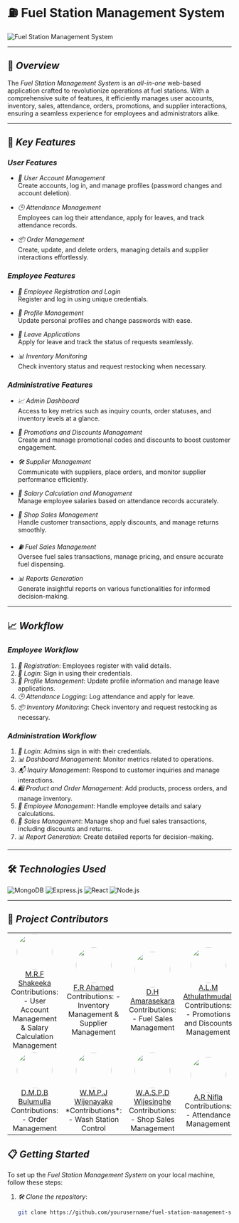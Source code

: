 # ⛽ Fuel Station Management System

![Fuel Station Management System](https://via.placeholder.com/1200x300?text=Fuel+Station+Management+System) <!-- Replace with an appropriate image URL -->

---

## 🌟 *Overview*

The *Fuel Station Management System* is an *all-in-one* web-based application crafted to revolutionize operations at fuel stations. With a comprehensive suite of features, it efficiently manages user accounts, inventory, sales, attendance, orders, promotions, and supplier interactions, ensuring a seamless experience for employees and administrators alike.

---

## 🔑 *Key Features*

### *User Features* 

- *👤 User Account Management*  
  Create accounts, log in, and manage profiles (password changes and account deletion).

- *🕒 Attendance Management*  
  Employees can log their attendance, apply for leaves, and track attendance records.

- *📦 Order Management*  
  Create, update, and delete orders, managing details and supplier interactions effortlessly.

### *Employee Features*

- *🔑 Employee Registration and Login*  
  Register and log in using unique credentials.

- *👥 Profile Management*  
  Update personal profiles and change passwords with ease.

- *🌴 Leave Applications*  
  Apply for leave and track the status of requests seamlessly.

- *📊 Inventory Monitoring*  
  Check inventory status and request restocking when necessary.

### *Administrative Features*

- *📈 Admin Dashboard*  
  Access to key metrics such as inquiry counts, order statuses, and inventory levels at a glance.

- *💸 Promotions and Discounts Management*  
  Create and manage promotional codes and discounts to boost customer engagement.

- *🛠️ Supplier Management*  
  Communicate with suppliers, place orders, and monitor supplier performance efficiently.

- *💼 Salary Calculation and Management*  
  Manage employee salaries based on attendance records accurately.

- *🛒 Shop Sales Management*  
  Handle customer transactions, apply discounts, and manage returns smoothly.

- *⛽ Fuel Sales Management*  
  Oversee fuel sales transactions, manage pricing, and ensure accurate fuel dispensing.

- *📊 Reports Generation*  
  Generate insightful reports on various functionalities for informed decision-making.

---

## 📈 *Workflow*

### *Employee Workflow*

1. *👥 Registration*: Employees register with valid details.
2. *🔐 Login*: Sign in using their credentials.
3. *📝 Profile Management*: Update profile information and manage leave applications.
4. *🕒 Attendance Logging*: Log attendance and apply for leave.
5. *📦 Inventory Monitoring*: Check inventory and request restocking as necessary.

### *Administration Workflow*

1. *🔑 Login*: Admins sign in with their credentials.
2. *📊 Dashboard Management*: Monitor metrics related to operations.
3. *📬 Inquiry Management*: Respond to customer inquiries and manage interactions.
4. *🛍️ Product and Order Management*: Add products, process orders, and manage inventory.
5. *👥 Employee Management*: Handle employee details and salary calculations.
6. *🛒 Sales Management*: Manage shop and fuel sales transactions, including discounts and returns.
7. *📊 Report Generation*: Create detailed reports for decision-making.

---

## 🛠️ *Technologies Used*

<div>
  <img src="https://img.shields.io/badge/MongoDB-4.4-green?logo=mongodb&style=flat-square" alt="MongoDB" />
  <img src="https://img.shields.io/badge/Express.js-4.17-blue?logo=express&style=flat-square" alt="Express.js" />
  <img src="https://img.shields.io/badge/React-17.0.2-61DAFB?logo=react&style=flat-square" alt="React" />
  <img src="https://img.shields.io/badge/Node.js-14.17.0-green?logo=node.js&style=flat-square" alt="Node.js" />
</div>

---


## 👥 *Project Contributors*

<table>
  <tr>
    <td align="center">
      <a href="https://github.com/It22643018">
        <img src="https://github.com/It22643018.png?size=100" width="80" height="80" style="border-radius: 50%;" /><br />
        M.R.F Shakeeka
      </a><br />
      Contributions:  
      - User Account Management & Salary Calculation Management
    </td>
    <td align="center">
      <a href="https://github.com/Ahamed-Rahman">
        <img src="https://github.com/Ahamed-Rahman.png?size=100" width="80" height="80" style="border-radius: 50%;" /><br />
        F.R Ahamed
      </a><br />
      Contributions:  
      - Inventory Management & Supplier Management 
    </td>
    <td align="center">
      <a href="https://github.com/Dinuka24-coder">
        <img src="https://github.com/Dinuka24-coder.png?size=100" width="80" height="80" style="border-radius: 50%;" /><br />
        D.H Amarasekara
      </a><br />
      Contributions:  
      - Fuel Sales Management  
    </td>
    <td align="center">
      <a href="https://github.com/username4">
        <img src="https://github.com/username4.png?size=100" width="80" height="80" style="border-radius: 50%;" /><br />
        A.L.M Athulathmudali
      </a><br />
      Contributions:  
      - Promotions and Discounts Management  
    </td>
  </tr>
  <tr>
    <td align="center">
      <a href="https://github.com/Dhananjaya-14">
        <img src="https://github.com/Dhananjaya-14.png?size=100" width="80" height="80" style="border-radius: 50%;" /><br />
        D.M.D.B Bulumulla
      </a><br />
      Contributions:  
      - Order Management  
    </td>
    <td align="center">
      <a href="https://github.com/username6">
        <img src="https://github.com/username6.png?size=100" width="80" height="80" style="border-radius: 50%;" /><br />
        W.M.P.J Wijenayake
      </a><br />
      *Contributions*:  
      - Wash Station Control  
    </td>
    <td align="center">
      <a href="https://github.com/Shesh-IT">
        <img src="https://github.com/Shesh-IT.png?size=100" width="80" height="80" style="border-radius: 50%;" /><br />
        W.A.S.P.D Wijesinghe
      </a><br />
      Contributions:  
      - Shop Sales Management  
    </td>
    <td align="center">
      <a href="https://github.com/IT22644008">
        <img src="https://github.com/IT22644008.png?size=100" width="80" height="80" style="border-radius: 50%;" /><br />
        A.R Nifla
      </a><br />
      Contributions:  
      - Attendance Management  
    </td>
  </tr>
</table>







## 📋 *Getting Started*

To set up the *Fuel Station Management System* on your local machine, follow these steps:

1. *🛠️ Clone the repository*:
   ```bash
   git clone https://github.com/yourusername/fuel-station-management-system.git

